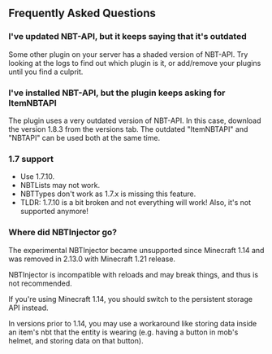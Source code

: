 ## Frequently Asked Questions

### I've updated NBT-API, but it keeps saying that it's outdated

Some other plugin on your server has a shaded version of NBT-API. Try looking at the logs to find out which plugin is it, or add/remove your plugins until you find a culprit.

### I've installed NBT-API, but the plugin keeps asking for ItemNBTAPI

The plugin uses a very outdated version of NBT-API. In this case, download the version 1.8.3 from the versions tab. The outdated "ItemNBTAPI" and "NBTAPI" can be used both at the same time.

### 1.7 support

- Use 1.7.10.
- NBTLists may not work.
- NBTTypes don't work as 1.7.x is missing this feature.
- TLDR: 1.7.10 is a bit broken and not everything will work! Also, it's not supported anymore!

### Where did NBTInjector go?

The experimental NBTInjector became unsupported since Minecraft 1.14 and was removed in 2.13.0 with Minecraft 1.21 release.

NBTInjector is incompatible with reloads and may break things, and thus is not recommended.

If you're using Minecraft 1.14, you should switch to the persistent storage API instead.

In versions prior to 1.14, you may use a workaround like storing data inside an item's nbt that the entity is wearing (e.g. having a button in mob's helmet, and storing data on that button).
